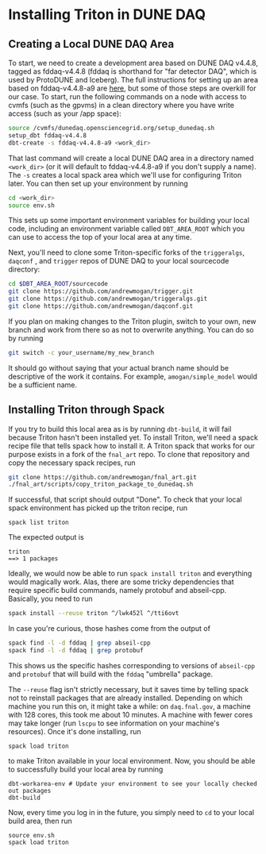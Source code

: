# Installing Triton in DUNE DAQ

## Creating a Local DUNE DAQ Area

To start, we need to create a development area based on DUNE DAQ v4.4.8, tagged as fddaq-v4.4.8 (fddaq is shorthand for "far detector DAQ", which is used by ProtoDUNE and Iceberg). The full instructions for setting up an area based on fddaq-v4.4.8-a9 are [here](https://github.com/DUNE-DAQ/daqconf/wiki/Setting-up-a-fddaq%E2%80%90v4.4.8-software-area), but some of those steps are overkill for our case. To start, run the following commands on a node with access to cvmfs (such as the gpvms) in a clean directory where you have write access (such as your /app space):

```bash
source /cvmfs/dunedaq.opensciencegrid.org/setup_dunedaq.sh
setup_dbt fddaq-v4.4.8
dbt-create -s fddaq-v4.4.8-a9 <work_dir>
```

That last command will create a local DUNE DAQ area in a directory named `<work_dir>` (or it will default to fddaq-v4.4.8-a9 if you don't supply a name). The `-s` creates a local spack area which we'll use for configuring Triton later. You can then set up your environment by running

```bash
cd <work_dir>
source env.sh
```

This sets up some important environment variables for building your local code, including an environment variable called `DBT_AREA_ROOT` which you can use to access the top of your local area at any time.

Next, you'll need to clone some Triton-specific forks of the `triggeralgs`, `daqconf` , and `trigger` repos of DUNE DAQ to your local sourcecode directory:

```bash
cd $DBT_AREA_ROOT/sourcecode
git clone https://github.com/andrewmogan/trigger.git
git clone https://github.com/andrewmogan/triggeralgs.git
git clone https://github.com/andrewmogan/daqconf.git
```

If you plan on making changes to the Triton plugin, switch to your own, new branch and work from there so as not to overwrite anything. You can do so by running

```bash
git switch -c your_username/my_new_branch
```

It should go without saying that your actual branch name should be descriptive of the work it contains. For example, `amogan/simple_model` would be a sufficient name.

## Installing Triton through Spack

If you try to build this local area as is by running `dbt-build`, it will fail because Triton hasn't been installed yet. To install Triton, we'll need a spack recipe file that tells spack how to install it. A Triton spack that works for our purpose exists in a fork of the `fnal_art` repo. To clone that repository and copy the necessary spack recipes, run

```bash
git clone https://github.com/andrewmogan/fnal_art.git
./fnal_art/scripts/copy_triton_package_to_dunedaq.sh
```

If successful, that script should output "Done". To check that your local spack environment has picked up the triton recipe, run 

```
spack list triton
```

The expected output is

```
triton
==> 1 packages
```

Ideally, we would now be able to run `spack install triton` and everything would magically work. Alas, there are some tricky dependencies that require specific build commands, namely protobuf and abseil-cpp. Basically, you need to run

```bash
spack install --reuse triton ^/lwk452l ^/tti6ovt
```

In case you're curious, those hashes come from the output of

```bash
spack find -l -d fddaq | grep abseil-cpp
spack find -l -d fddaq | grep protobuf
```

This shows us the specific hashes corresponding to versions of `abseil-cpp` and `protobuf` that will build with the `fddaq` "umbrella" package.

The `--reuse` flag isn't strictly necessary, but it saves time by telling spack not to reinstall packages that are already installed. Depending on which machine you run this on, it might take a while: on `daq.fnal.gov`, a machine with 128 cores, this took me about 10 minutes. A machine with fewer cores may take longer (run `lscpu` to see information on your machine's resources). Once it's done installing, run 

```
spack load triton
```

to make Triton available in your local environment. Now, you should be able to successfully build your local area by running

```
dbt-workarea-env # Update your environment to see your locally checked out packages
dbt-build
```

Now, every time you log in in the future, you simply need to `cd` to your local build area, then run

```
source env.sh
spack load triton
```
